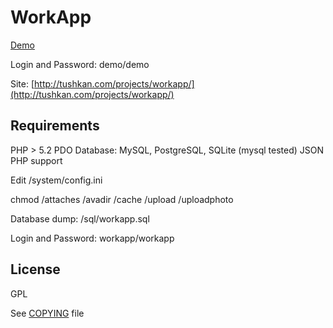 # WorkApp

[Demo](http://tushkan.com/demo/workapp/)

Login and Password: demo/demo

Site: [http://tushkan.com/projects/workapp/](http://tushkan.com/projects/workapp/)

## Requirements
PHP > 5.2
PDO Database: MySQL, PostgreSQL, SQLite (mysql tested)
JSON PHP support

Edit /system/config.ini

chmod /attaches /avadir /cache /upload /uploadphoto

Database dump: /sql/workapp.sql

Login and Password: workapp/workapp

## License
GPL

See [COPYING](https://github.com/Zazza/workapp/blob/master/COPYING) file
